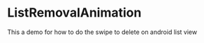 ListRemovalAnimation
====================

This a demo for how to do the swipe to delete on android list view
